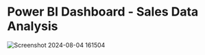 # Power BI Dashboard - Sales Data Analysis

![Screenshot 2024-08-04 161504](https://github.com/user-attachments/assets/1e478849-e046-4fed-ad87-edb4b9007287)
